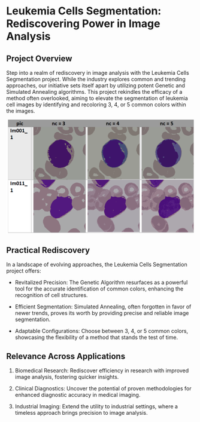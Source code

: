# Leukemia Cells Segmentation: Rediscovering Power in Image Analysis
## Project Overview
Step into a realm of rediscovery in image analysis with the Leukemia Cells Segmentation project. While the industry explores common and trending approaches, our initiative sets itself apart by utilizing potent Genetic and Simulated Annealing algorithms. This project rekindles the efficacy of a method often overlooked, aiming to elevate the segmentation of leukemia cell images by identifying and recoloring 3, 4, or 5 common colors within the images.

<div align="center">
  <img src="https://github.com/NimaVahdat/Leukemia-Cells-Segmentation/blob/main/result.png">
</div>


## Practical Rediscovery
In a landscape of evolving approaches, the Leukemia Cells Segmentation project offers:

* Revitalized Precision: The Genetic Algorithm resurfaces as a powerful tool for the accurate identification of common colors, enhancing the recognition of cell structures.

* Efficient Segmentation: Simulated Annealing, often forgotten in favor of newer trends, proves its worth by providing precise and reliable image segmentation.

* Adaptable Configurations: Choose between 3, 4, or 5 common colors, showcasing the flexibility of a method that stands the test of time.

## Relevance Across Applications
1. Biomedical Research: Rediscover efficiency in research with improved image analysis, fostering quicker insights.

2. Clinical Diagnostics: Uncover the potential of proven methodologies for enhanced diagnostic accuracy in medical imaging.

3. Industrial Imaging: Extend the utility to industrial settings, where a timeless approach brings precision to image analysis.
